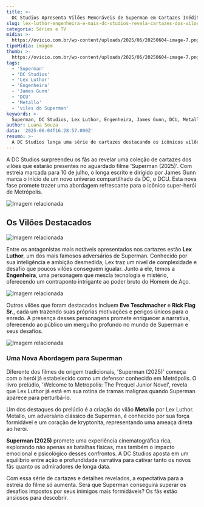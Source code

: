 ```yaml
---
title: >-
  DC Studios Apresenta Vilões Memoráveis de Superman em Cartazes Inéditos
slug: lex-luthor-engenheira-e-mais-dc-studios-revela-cartazes-dos-viloes-de-superman
categoria: Séries e TV
midia: >-
  https://ovicio.com.br/wp-content/uploads/2025/06/20250604-image-7.png
tipoMidia: imagem
thumb: >-
  https://ovicio.com.br/wp-content/uploads/2025/06/20250604-image-7.png
tags:
  - 'Superman'
  - 'DC Studios'
  - 'Lex Luthor'
  - 'Engenheira'
  - 'James Gunn'
  - 'DCU'
  - 'Metallo'
  - 'viles do Superman'
keywords: >-
  Superman, DC Studios, Lex Luthor, Engenheira, James Gunn, DCU, Metallo, vilões do Superman
author: Luana Souza
data: '2025-06-04T16:28:57.000Z'
resumo: >-
  A DC Studios lança uma série de cartazes destacando os icônicos vilões que Superman enfrentará em seu novo filme. Lex Luthor, Engenheira e outros antagonistas prometem tornar o desafio do Homem de Aço ainda mais intrigante.
---
```


A DC Studios surpreendeu os fãs ao revelar uma coleção de cartazes dos vilões que estarão presentes no aguardado filme 'Superman (2025)'. Com estreia marcada para 10 de julho, o longa escrito e dirigido por James Gunn marca o início de um novo universo compartilhado da DC, o DCU. Esta nova fase promete trazer uma abordagem refrescante para o icônico super-herói de Metrópolis.

![Imagem relacionada](https://i0.wp.com/ovicio.com.br/wp-content/uploads/2025/06/20250604-image-2.png?resize=730%2C913&ssl=1)

## Os Vilões Destacados

![Imagem relacionada](https://i0.wp.com/ovicio.com.br/wp-content/uploads/2025/06/20250604-image-3.png?resize=730%2C913&ssl=1)

Entre os antagonistas mais notáveis apresentados nos cartazes estão **Lex Luthor**, um dos mais famosos adversários de Superman. Conhecido por sua inteligência e ambição desmedida, Lex traz um nível de complexidade e desafio que poucos vilões conseguem igualar. Junto a ele, temos a **Engenheira**, uma personagem que mescla tecnologia e mistério, oferecendo um contraponto intrigante ao poder bruto do Homem de Aço.

![Imagem relacionada](https://i0.wp.com/ovicio.com.br/wp-content/uploads/2025/06/20250604-image-4.png?resize=730%2C913&ssl=1)

Outros vilões que foram destacados incluem **Eve Teschmacher** e **Rick Flag Sr.**, cada um trazendo suas próprias motivações e perigos únicos para o enredo. A presença desses personagens promete enriquecer a narrativa, oferecendo ao público um mergulho profundo no mundo de Superman e seus desafios.

![Imagem relacionada](https://i0.wp.com/ovicio.com.br/wp-content/uploads/2025/06/20250604-image-5.png?resize=730%2C913&ssl=1)

### Uma Nova Abordagem para Superman

Diferente dos filmes de origem tradicionais, 'Superman (2025)' começa com o herói já estabelecido como um defensor conhecido em Metrópolis. O livro prelúdio, 'Welcome to Metropolis: The Prequel Junior Novel', revela que Lex Luthor já está em sua rotina de tramas malignas quando Superman aparece para perturbá-lo.

Um dos destaques do prelúdio é a criação do vilão **Metallo** por Lex Luthor. Metallo, um adversário clássico de Superman, é conhecido por sua força formidável e um coração de kryptonita, representando uma ameaça direta ao herói.

**Superman (2025)** promete uma experiência cinematográfica rica, explorando não apenas as batalhas físicas, mas também o impacto emocional e psicológico desses confrontos. A DC Studios aposta em um equilíbrio entre ação e profundidade narrativa para cativar tanto os novos fãs quanto os admiradores de longa data.

Com essa série de cartazes e detalhes revelados, a expectativa para a estreia do filme só aumenta. Será que Superman conseguirá superar os desafios impostos por seus inimigos mais formidáveis? Os fãs estão ansiosos para descobrir.